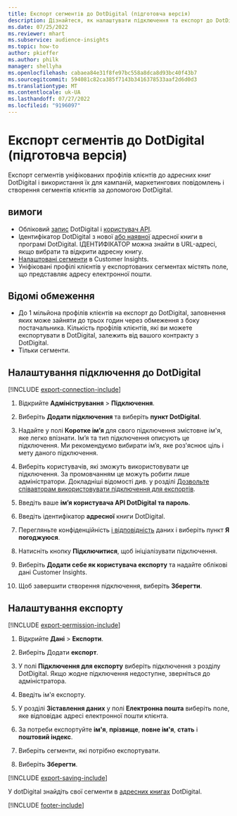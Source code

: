 ```yaml
---
title: Експорт сегментів до DotDigital (підготовча версія)
description: Дізнайтеся, як налаштувати підключення та експорт до DotDigital.
ms.date: 07/25/2022
ms.reviewer: mhart
ms.subservice: audience-insights
ms.topic: how-to
author: pkieffer
ms.author: philk
manager: shellyha
ms.openlocfilehash: cabaea84e31f8fe97bc558a8dca8d93bc40f43b7
ms.sourcegitcommit: 594081c82ca385f7143b3416378533aaf2d6d0d3
ms.translationtype: MT
ms.contentlocale: uk-UA
ms.lasthandoff: 07/27/2022
ms.locfileid: "9196097"
---
```

# <a name="export-segments-to-dotdigital-preview"></a>Експорт сегментів до DotDigital (підготовча версія)

Експорт сегментів уніфікованих профілів клієнтів до адресних книг DotDigital і використання їх для кампаній, маркетингових повідомлень і створення сегментів клієнтів за допомогою DotDigital.

## <a name="prerequisites"></a>вимоги

- Обліковий [запис](https://dotdigital.com/) DotDigital і [користувач API](https://support.dotdigital.com/hc/articles/115001718730-How-do-I-create-an-API-user).
- Ідентифікатор DotDigital з нової [або наявної](https://support.dotdigital.com/hc/articles/212211968-Creating-an-address-book) адресної книги в програмі DotDigital. ІДЕНТИФІКАТОР можна знайти в URL-адресі, якщо вибрати та відкрити адресну книгу.
- [Налаштовані сегменти](segments.md) в Customer Insights.
- Уніфіковані профілі клієнтів у експортованих сегментах містять поле, що представляє адресу електронної пошти.

## <a name="known-limitations"></a>Відомі обмеження

- До 1 мільйона профілів клієнтів на експорт до DotDigital, заповнення яких може зайняти до трьох годин через обмеження з боку постачальника. Кількість профілів клієнтів, які ви можете експортувати в DotDigital, залежить від вашого контракту з DotDigital.
- Тільки сегменти.

## <a name="set-up-connection-to-dotdigital"></a>Налаштування підключення до DotDigital

[!INCLUDE [export-connection-include](includes/export-connection-admn.md)]

1. Відкрийте **Адміністрування** > **Підключення**.

1. Виберіть **Додати підключення** та виберіть **пункт DotDigital**.

1. Надайте у полі **Коротке ім’я** для свого підключення змістовне ім'я, яке легко впізнати. Ім’я та тип підключення описують це підключення. Ми рекомендуємо вибирати ім’я, яке роз'яснює ціль і мету даного підключення.

1. Виберіть користувачів, які зможуть використовувати це підключення. За промовчанням це можуть робити лише адміністратори. Докладніші відомості див. у розділі [Дозвольте співавторам використовувати підключення для експортів](connections.md#allow-contributors-to-use-a-connection-for-exports).

1. Введіть ваше **ім’я користувача API DotDigital та пароль**.

1. Введіть ідентифікатор **адресної** книги DotDigital.

1. Перегляньте конфіденційність [і відповідність](connections.md#data-privacy-and-compliance) даних і виберіть пункт **Я погоджуюся**.

1. Натисніть кнопку **Підключитися**, щоб ініціалізувати підключення.

1. Виберіть **Додати себе як користувача експорту** та надайте облікові дані Customer Insights.

1. Щоб завершити створення підключення, виберіть **Зберегти**.

## <a name="configure-an-export"></a>Налаштування експорту

[!INCLUDE [export-permission-include](includes/export-permission.md)]

1. Відкрийте **Дані** > **Експорти**.

1. Виберіть Додати **експорт**.

1. У полі **Підключення для експорту** виберіть підключення з розділу DotDigital. Якщо жодне підключення недоступне, зверніться до адміністратора.

1. Введіть ім'я експорту.

1. У розділі **Зіставлення даних** у полі **Електронна пошта** виберіть поле, яке відповідає адресі електронної пошти клієнта.

1. За потреби експортуйте **ім'я**, **прізвище**, **повне ім'я**, **стать** і **поштовий індекс**.

1. Виберіть сегменти, які потрібно експортувати.

1. Виберіть **Зберегти**.

[!INCLUDE [export-saving-include](includes/export-saving.md)]

У dotDigital знайдіть свої сегменти в [адресних книгах](https://support.dotdigital.com/hc/articles/212211968-Creating-an-address-book) DotDigital.

[!INCLUDE [footer-include](includes/footer-banner.md)]
